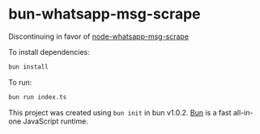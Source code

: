 # bun-whatsapp-msg-scrape

Discontinuing in favor of [node-whatsapp-msg-scrape](https://github.com/madhank93/node-whatsapp-msg-scrape)

To install dependencies:

```bash
bun install
```

To run:

```bash
bun run index.ts
```

This project was created using `bun init` in bun v1.0.2. [Bun](https://bun.sh) is a fast all-in-one JavaScript runtime.
